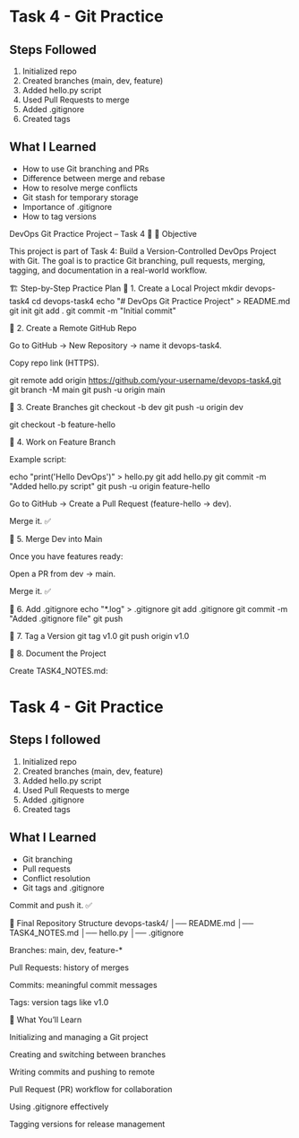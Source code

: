 # Task 4 - Git Practice

## Steps Followed
1. Initialized repo
2. Created branches (main, dev, feature)
3. Added hello.py script
4. Used Pull Requests to merge
5. Added .gitignore
6. Created tags

## What I Learned
- How to use Git branching and PRs
- Difference between merge and rebase
- How to resolve merge conflicts
- Git stash for temporary storage
- Importance of .gitignore
- How to tag versions

 DevOps Git Practice Project – Task 4 🚀
📌 Objective

This project is part of Task 4: Build a Version-Controlled DevOps Project with Git.
The goal is to practice Git branching, pull requests, merging, tagging, and documentation in a real-world workflow.

🏗️ Step-by-Step Practice Plan
🔹 1. Create a Local Project
mkdir devops-task4
cd devops-task4
echo "# DevOps Git Practice Project" > README.md
git init
git add .
git commit -m "Initial commit"

🔹 2. Create a Remote GitHub Repo

Go to GitHub → New Repository → name it devops-task4.

Copy repo link (HTTPS).

git remote add origin https://github.com/your-username/devops-task4.git
git branch -M main
git push -u origin main

🔹 3. Create Branches
git checkout -b dev
git push -u origin dev

git checkout -b feature-hello

🔹 4. Work on Feature Branch

Example script:

echo "print('Hello DevOps')" > hello.py
git add hello.py
git commit -m "Added hello.py script"
git push -u origin feature-hello


Go to GitHub → Create a Pull Request (feature-hello → dev).

Merge it. ✅

🔹 5. Merge Dev into Main

Once you have features ready:

Open a PR from dev → main.

Merge it. ✅

🔹 6. Add .gitignore
echo "*.log" > .gitignore
git add .gitignore
git commit -m "Added .gitignore file"
git push

🔹 7. Tag a Version
git tag v1.0
git push origin v1.0

🔹 8. Document the Project

Create TASK4_NOTES.md:

# Task 4 - Git Practice

## Steps I followed
1. Initialized repo
2. Created branches (main, dev, feature)
3. Added hello.py script
4. Used Pull Requests to merge
5. Added .gitignore
6. Created tags

## What I Learned
- Git branching
- Pull requests
- Conflict resolution
- Git tags and .gitignore


Commit and push it. ✅

📂 Final Repository Structure
devops-task4/
│── README.md
│── TASK4_NOTES.md
│── hello.py
│── .gitignore


Branches: main, dev, feature-*

Pull Requests: history of merges

Commits: meaningful commit messages

Tags: version tags like v1.0

🎯 What You’ll Learn

Initializing and managing a Git project

Creating and switching between branches

Writing commits and pushing to remote

Pull Request (PR) workflow for collaboration

Using .gitignore effectively

Tagging versions for release management

